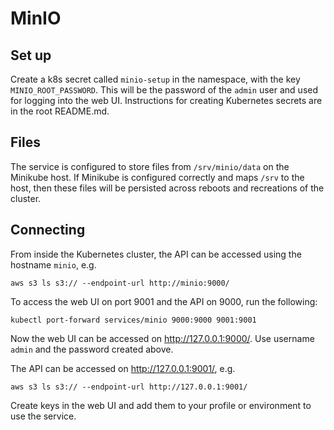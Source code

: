 # MinIO

## Set up

Create a k8s secret called `minio-setup` in the namespace, with the key `MINIO_ROOT_PASSWORD`. This will be the password
of the `admin` user and used for logging into the web UI. Instructions for creating Kubernetes secrets are in the root
README.md.

## Files

The service is configured to store files from `/srv/minio/data` on the Minikube host. If Minikube is configured
correctly and maps `/srv` to the host, then these files will be persisted across reboots and recreations of the cluster.

## Connecting

From inside the Kubernetes cluster, the API can be accessed using the hostname `minio`, e.g.

```shell
aws s3 ls s3:// --endpoint-url http://minio:9000/
```

To access the web UI on port 9001 and the API on 9000, run the following:

```shell
kubectl port-forward services/minio 9000:9000 9001:9001
```

Now the web UI can be accessed on http://127.0.0.1:9000/. Use username `admin` and the password created above.

The API can be accessed on http://127.0.0.1:9001/, e.g.

```shell
aws s3 ls s3:// --endpoint-url http://127.0.0.1:9001/
```

Create keys in the web UI and add them to your profile or environment to use the service.
